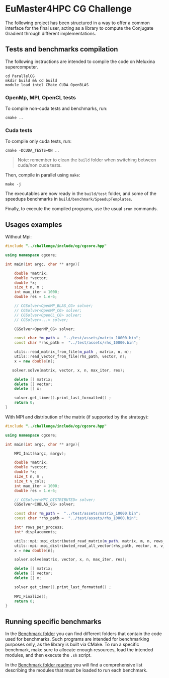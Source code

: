 # EuMaster4HPC CG Challenge
The following project has been structured in a way to offer a common interface for the final user, acting as a library to compute the Conjugate Gradient through different implementations.

## Tests and benchmarks compilation
The following instructions are intended to compile the code on Meluxina supercomputer.
```
cd ParallelCG
mkdir build && cd build
module load intel CMake CUDA OpenBLAS
```
### OpenMp, MPI, OpenCL tests
To compile non-cuda tests and benchmarks, run:
```
cmake ..
```
### Cuda tests
To compile only cuda tests, run:
```
cmake -DCUDA_TESTS=ON ..
```
> Note: remember to clean the `build` folder when switching between cuda/non cuda tests.

Then, compile in parallel using `make`:
```
make -j
```
The executables are now ready in the `build/test` folder, and some of the speedups benchmarks in `build/benchmark/SpeedupTemplates`.

Finally, to execute the compiled programs, use the usual ```srun``` commands.

## Usages examples
Without Mpi:
```cpp     
#include "../challenge/include/cg/cgcore.hpp"

using namespace cgcore;

int main(int argc, char ** argv){

    double *matrix;
    double *vector;
    double *x;
    size_t n, m ; 
    int max_iter = 1000;
    double res = 1.e-6;

    // CGSolver<OpenMP_BLAS_CG> solver;
    // CGSolver<OpenMP_CG> solver;
    // CGSolver<OpenCL_CG> solver;
    // CGSolver<...> solver;

    CGSolver<OpenMP_CG> solver;

    const char *m_path =  "../test/assets/matrix_10000.bin";
    const char *rhs_path =  "../test/assets/rhs_10000.bin";

    utils::read_matrix_from_file(m_path , matrix, n, m);
    utils::read_vector_from_file(rhs_path, vector, n);
    x = new double[n];

   solver.solve(matrix, vector, x, n, max_iter, res);

    delete [] matrix;
    delete [] vector;
    delete [] x;

    solver.get_timer().print_last_formatted() ;
    return 0;
}
```

With MPI and distribution of the matrix (if supported by the strategy): 

```cpp
#include "../challenge/include/cg/cgcore.hpp"

using namespace cgcore;

int main(int argc, char ** argv){

    MPI_Init(&argc, &argv);

    double *matrix;
    double *vector;
    double *x;
    size_t n, m ; 
    size_t v_cols;
    int max_iter = 1000;
    double res = 1.e-6;

    // CGSolver<MPI_DISTRIBUTED> solver;
    CGSolver<CUBLAS_CG> solver;

    const char *m_path =  "../test/assets/matrix_10000.bin";
    const char *rhs_path =  "../test/assets/rhs_10000.bin";

    int* rows_per_process;
    int* displacements;

    utils::mpi::mpi_distributed_read_matrix(m_path, matrix, m, n, rows_per_process, displacements);
    utils::mpi::mpi_distributed_read_all_vector(rhs_path, vector, m, v_cols, rows_per_process, displacements);
    x = new double[n];

    solver.solve(matrix, vector, x, n, max_iter, res);

    delete [] matrix;
    delete [] vector;
    delete [] x;

    solver.get_timer().print_last_formatted() ;
    
    MPI_Finalize();
    return 0;
}
```
## Running specific benchmarks
In the [Benchmark folder](./benchmark) you can find different folders that contain the code used for benchmarks. Such programs are intended for benchmarking purposes only, as 
the library is built via CMake.
To run a specific benchmark, make sure to allocate enough resources, load the intended modules, and then execute the ```.sh``` script. 

In the [Benchmark folder readme](./benchmark/README.md) you will find a comprehensive list describing the modules that must be loaded to run each benchmark.

